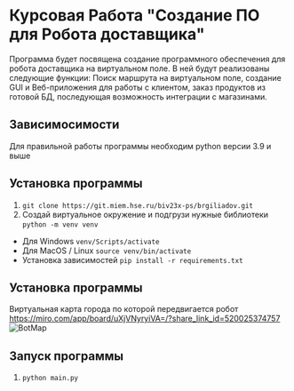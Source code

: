 # Курсовая Работа "Создание ПО для Робота доставщика"

Программа будет посвящена создание программного обеспечения для робота доставщика на виртуальном поле. 
В ней будут реализованы следующие функции: Поиск маршрута на виртуальном поле, создание GUI и Веб-приложения для работы с клиентом, заказ продуктов из готовой БД, последующая возможность интеграции с магазинами. 

## Зависимосимости

Для правильной работы программы необходим python версии 3.9 и выше

## Установка программы

1. `git clone https://git.miem.hse.ru/biv23x-ps/brgiliadov.git`
2. Создай виртуальное окружение и подгрузи нужные библиотеки
   `python -m venv venv`

- Для Windows
  `venv/Scripts/activate`
- Для MacOS / Linux
  `source venv/bin/activate`
- Установка зависимостей
  `pip install -r requirements.txt`

## Установка программы
Виртуальная карта города по которой передвигается робот
https://miro.com/app/board/uXjVNyryiVA=/?share_link_id=520025374757
![BotMap](https://github.com/Mifrain/Course_Work_DeliveryBot/assets/62434656/2027deb8-739e-41e4-ba91-d6108f771488)


## Запуск программы

1. `python main.py`
